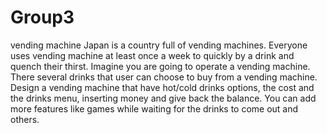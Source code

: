 # Group3
vending machine
Japan is a country full of vending machines. Everyone uses vending machine at least once a week to quickly by a drink and quench their thirst. Imagine you are going to operate a vending machine. There several drinks that user can choose to buy from a vending machine.
Design a vending machine that have hot/cold drinks options, the cost and the drinks menu, inserting money and give back the balance. You can add more features like games while waiting for the drinks to come out and others.
